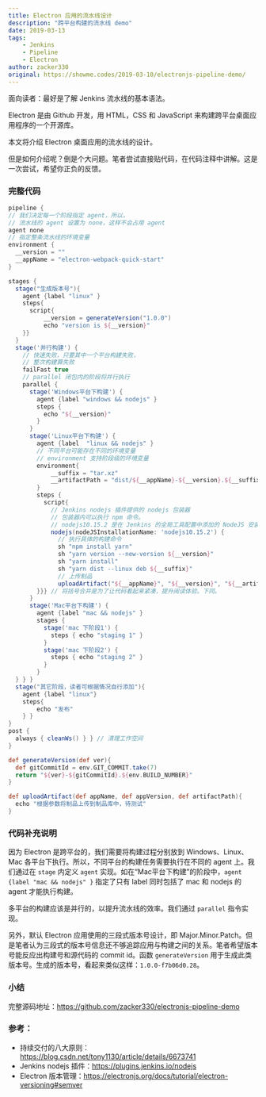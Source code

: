 ```yaml
---
title: Electron 应用的流水线设计
description: "跨平台构建的流水线 demo"
date: 2019-03-13
tags:
    - Jenkins
    - Pipeline
    - Electron
author: zacker330
original: https://showme.codes/2019-03-10/electronjs-pipeline-demo/
---
```

面向读者：最好是了解 Jenkins 流水线的基本语法。

Electron 是由 Github 开发，用 HTML，CSS 和 JavaScript 来构建跨平台桌面应用程序的一个开源库。

本文将介绍 Electron 桌面应用的流水线的设计。

但是如何介绍呢？倒是个大问题。笔者尝试直接贴代码，在代码注释中讲解。这是一次尝试，希望你正负的反馈。

### 完整代码

```groovy
pipeline {
// 我们决定每一个阶段指定 agent，所以，
// 流水线的 agent 设置为 none，这样不会占用 agent
agent none
// 指定整条流水线的环境变量
environment {
  __version = ""
  __appName = "electron-webpack-quick-start"
}

stages {
  stage("生成版本号"){
    agent {label "linux" }
    steps{
      script{
          __version = generateVersion("1.0.0")
          echo "version is ${__version}"
    }}
  }
  stage('并行构建') {
    // 快速失败，只要其中一个平台构建失败，
    // 整次构建算失败
    failFast true
    // parallel 闭包内的阶段将并行执行 
    parallel {
      stage('Windows平台下构建') {
        agent {label "windows && nodejs" }
        steps {
          echo "${__version}"
        }
      }
      stage('Linux平台下构建') {
        agent {label  "linux && nodejs" }
        // 不同平台可能存在不同的环境变量
        // environment 支持阶段级的环境变量
        environment{
            __suffix = "tar.xz"
            __artifactPath = "dist/${__appName}-${__version}.${__suffix}"
        }
        steps {
          script{
            // Jenkins nodejs 插件提供的 nodejs 包装器
            // 包装器内可以执行 npm 命令。
            // nodejs10.15.2 是在 Jenkins 的全局工具配置中添加的 NodeJS 安装器
            nodejs(nodeJSInstallationName: 'nodejs10.15.2') {
              // 执行具体的构建命令
              sh "npm install yarn"
              sh "yarn version --new-version ${__version}"
              sh "yarn install"
              sh "yarn dist --linux deb ${__suffix}"
              // 上传制品
              uploadArtifact("${__appName}", "${__version}", "${__artifactPath}")
        }}} // 将括号合并是为了让代码看起来紧凑，提升阅读体验。下同。
      }
      stage('Mac平台下构建') {
        agent {label "mac && nodejs" }
        stages {
          stage('mac 下阶段1') {
            steps { echo "staging 1" }
          }
          stage('mac 下阶段2') {
            steps { echo "staging 2" }
          }
        }
  } } } 
  stage("其它阶段，读者可根据情况自行添加"){
    agent {label "linux"}
    steps{
        echo "发布"
    } } 
}
post {
  always { cleanWs() } } // 清理工作空间
}

def generateVersion(def ver){
  def gitCommitId = env.GIT_COMMIT.take(7)
  return "${ver}-${gitCommitId}.${env.BUILD_NUMBER}"
}

def uploadArtifact(def appName, def appVersion, def artifactPath){
  echo "根据参数将制品上传到制品库中，待测试"
}
```

### 代码补充说明

因为 Electron 是跨平台的，我们需要将构建过程分别放到 Windows、Linux、Mac 各平台下执行。所以，不同平台的构建任务需要执行在不同的 agent 上。我们通过在 `stage` 内定义 `agent` 实现。如在“Mac平台下构建”的阶段中，`agent {label "mac && nodejs" }` 指定了只有 label 同时包括了 mac 和 nodejs 的 agent 才能执行构建。

多平台的构建应该是并行的，以提升流水线的效率。我们通过 `parallel` 指令实现。

另外，默认 Electron 应用使用的三段式版本号设计，即 Major.Minor.Patch。但是笔者认为三段式的版本号信息还不够追踪应用与构建之间的关系。笔者希望版本号能反应出构建号和源代码的 commit id。函数 `generateVersion` 用于生成此类版本号。生成的版本号，看起来类似这样：`1.0.0-f7b06d0.28`。


### 小结
完整源码地址：https://github.com/zacker330/electronjs-pipeline-demo

### 参考：
* 持续交付的八大原则：https://blog.csdn.net/tony1130/article/details/6673741
* Jenkins nodejs 插件：https://plugins.jenkins.io/nodejs 
* Electron 版本管理：https://electronjs.org/docs/tutorial/electron-versioning#semver

